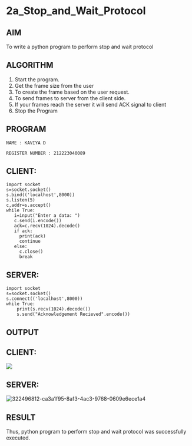# 2a_Stop_and_Wait_Protocol
## AIM 
To write a python program to perform stop and wait protocol
## ALGORITHM
1. Start the program.
2. Get the frame size from the user
3. To create the frame based on the user request.
4. To send frames to server from the client side.
5. If your frames reach the server it will send ACK signal to client
6. Stop the Program
## PROGRAM

```
NAME : KAVIYA D

REGISTER NUMBER : 212223040089
```
## CLIENT:
```
import socket
s=socket.socket()
s.bind(('localhost',8000))
s.listen(5)
c,addr=s.accept()
while True:
   i=input("Enter a data: ")
   c.send(i.encode())
   ack=c.recv(1024).decode()
   if ack:
     print(ack)
     continue
   else:
     c.close()
     break
```
## SERVER:
```
import socket
s=socket.socket()
s.connect(('localhost',8000))
while True:
    print(s.recv(1024).decode())
    s.send("Acknowledgement Recieved".encode())
```
## OUTPUT

## CLIENT:
<img src="https://github.com/user-attachments/assets/407cef8e-5798-478b-8433-98dcb9cc1bbc">

## SERVER:
![322496812-ca3a1f95-8af3-4ac3-9768-0609e6ece1a4](https://github.com/user-attachments/assets/9d53700b-7beb-4204-96cb-8fb3353190e6)

## RESULT
Thus, python program to perform stop and wait protocol was successfully executed.
